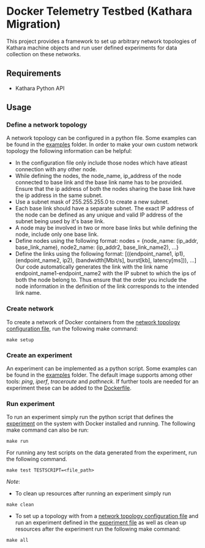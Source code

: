 # Docker Telemetry Testbed (Kathara Migration)
This project provides a framework to set up arbitrary network topologies of
Kathara machine objects and run user defined experiments for data collection on these networks.

## Requirements

- Kathara Python API

## Usage

### Define a network topology
A network topology can be configured in a python file. Some examples
can be found in the [examples](examples)
folder. 
In order to make your own custom network topology the following information can be helpful:
- In the configuration file only include those nodes which have atleast connection with any other node.
- While defining the nodes, the node_name, ip_address of the node connected to base link and the base link name has to be provided. 
Ensure that the ip address of both the nodes sharing the base link have the ip address in the same subnet. 
- Use a subnet mask of 255.255.255.0 to create a new subnet. 
- Each base link should have a separate subnet. The exact IP
address of the node can be defined as any unique and valid IP address of the subnet being used by it's base link.
- A node may be involved in two or more base links but while defining the node, include only one base link.
- Define nodes using the following format: 
nodes = {node_name: (ip_addr, base_link_name), node2_name: (ip_addr2, base_link_name2), ...}
- Define the links using the following format:
[((endpoint_name1, ip1), (endpoint_name2, ip2), (bandwidth[Mbit/s], burst[kb], latency[ms])), ...]
Our code automatically generates the link with the link name endpoint_name1-endpoint_name2 with the IP subnet to which 
the ips of both the node belong to. Thus ensure that the order you include the node information in the definition of 
the link corresponds to the intended link name.

### Create network
To create a network of Docker containers from the 
[network topology configuration file](src/topology_config.py), 
run the following make command:
```
make setup
```

### Create an experiment
An experiment can be implemented as a python script. Some examples
can be found in the [examples](examples)
folder. The default image supports among other tools: 
*ping*, *iperf*, *traceroute* and *pathneck*. If further tools
are needed for an experiment these can be added to the 
[Dockerfile](Dockerfile).

### Run experiment
To run an experiment simply run the python script that defines
the [experiment](src/main.py) on the system with Docker installed and running.
The following make command can also be run:
```
make run
```
For running any test scripts on the data generated from the experiment,
run the following command.
```
make test TESTSCRIPT=<file_path>
```
*Note*: 
- To clean up resources after running an experiment simply run
```
make clean
```

- To set up a topology with from a [network topology configuration file](src/topology_config.py)
and run an experiment defined in the [experiment file](src/experiment.py) as well as
clean up resources after the experiment run the following make command:
```
make all
```